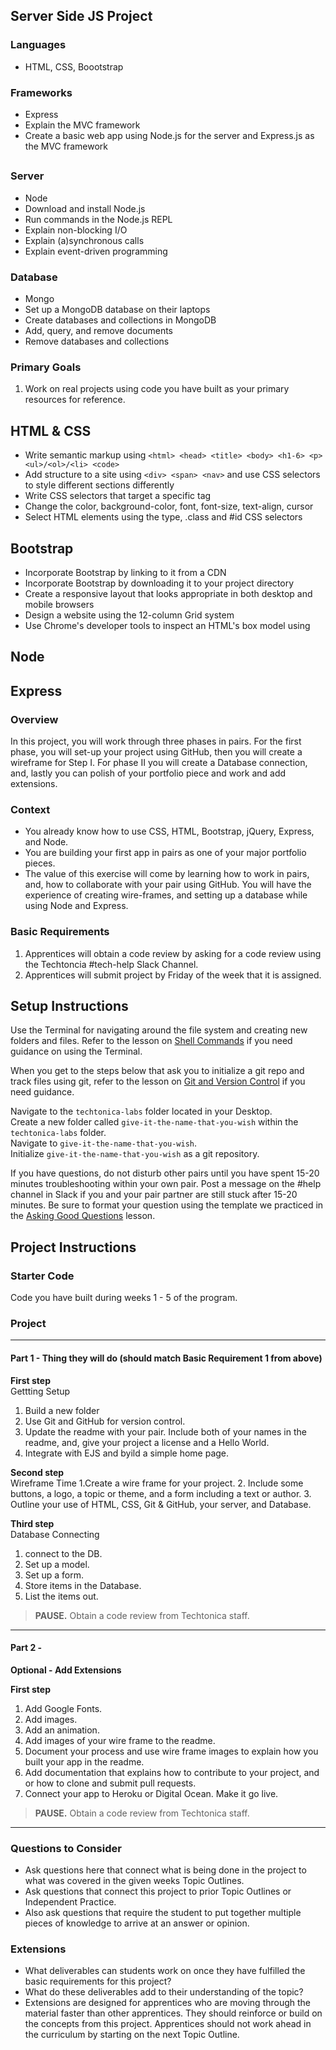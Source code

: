 ## Server Side JS Project

### Languages
- HTML, CSS, Boootstrap

### Frameworks
- Express
- Explain the MVC framework
- Create a basic web app using Node.js for the server and Express.js as the MVC framework

##

### Server 
- Node
- Download and install Node.js
- Run commands in the Node.js REPL
- Explain non-blocking I/O
- Explain (a)synchronous calls
- Explain event-driven programming


### Database
- Mongo
- Set up a MongoDB database on their laptops
- Create databases and collections in MongoDB
- Add, query, and remove documents
- Remove databases and collections



### Primary Goals
1. Work on real projects using code you have built as your primary resources for reference.

## HTML & CSS 
- Write semantic markup using `<html> <head> <title> <body> <h1-6> <p> <ul>/<ol>/<li> <code>`
- Add structure to a site using `<div> <span> <nav>` and use CSS selectors to style different sections differently
- Write CSS selectors that target a specific tag
- Change the color, background-color, font, font-size, text-align, cursor
- Select HTML elements using the type, .class and #id CSS selectors


## Bootstrap
- Incorporate Bootstrap by linking to it from a CDN
- Incorporate Bootstrap by downloading it to your project directory
- Create a responsive layout that looks appropriate in both desktop and mobile browsers
- Design a website using the 12-column Grid system
- Use Chrome's developer tools to inspect an HTML's box model using 


## Node 

## Express 


### Overview
In this project, you will work through three phases in pairs. For the first phase, you will set-up your project using GitHub, then you will create a wireframe for Step I. 
For phase II you will create a Database connection, and, lastly you can polish of your portfolio piece and work and add extensions.

### Context
- You already know how to use CSS, HTML, Bootstrap, jQuery, Express, and Node.
- You are building your first app in pairs as one of your major portfolio pieces.
- The value of this exercise will come by learning how to work in pairs, and, how to collaborate with your pair using GitHub. You will have the experience of creating wire-frames, and setting up a database while using Node and Express.

### Basic Requirements
1. Apprentices will obtain a code review by asking for a code review using the Techtoncia #tech-help Slack Channel.
2. Apprentices will submit project by Friday of the week that it is assigned.

## Setup Instructions 
Use the Terminal for navigating around the file system and creating new folders and files. Refer to the lesson on [Shell Commands](https://docs.google.com/presentation/d/1LuOLcpSAtNQlbULx9nWgXJNhgWQlfQ4nzLWQ0DuuPQk/edit?usp=sharing) if you need guidance on using the Terminal.

When you get to the steps below that ask you to initialize a git repo and track files using git, refer to the lesson on [Git and Version Control](https://docs.google.com/presentation/d/1znMOomkIkAkFKIz2e6t5tLpyzObKqOwfd90fsixSiec/edit?usp=sharing) if you need guidance.

Navigate to the `techtonica-labs` folder located in your Desktop.  
Create a new folder called `give-it-the-name-that-you-wish` within the `techtonica-labs` folder.  
Navigate to `give-it-the-name-that-you-wish`.  
Initialize `give-it-the-name-that-you-wish` as a git repository.  

If you have questions, do not disturb other pairs until you have spent 15-20 minutes troubleshooting within your own pair. Post a message on the #help channel in Slack if you and your pair partner are still stuck after 15-20 minutes. Be sure to format your question using the template we practiced in the [Asking Good Questions](https://docs.google.com/presentation/d/1O45nkq2bZX4ZDenmmA1lJ3iTvI80RXiPuOX2w__6Ykw/edit?usp=sharing) lesson.

## Project Instructions

### Starter Code
Code you have built during weeks 1 - 5 of the program.  

### Project

-----

#### Part 1 - Thing they will do (should match Basic Requirement 1 from above)

**First step**  
Gettting Setup
1. Build a new folder 
2. Use Git and GitHub for version control.
3. Update the readme with your pair. Include both of your names in the readme, and, give your project a license and a Hello World.
4. Integrate with EJS and byild a simple home page.

**Second step**  
Wireframe Time
1.Create a wire frame for your project.
2. Include some buttons, a logo, a topic or theme, and a form including a text or author.
3. Outline your use of HTML, CSS, Git & GitHub, your server, and Database.

**Third step**  
Database Connecting
1. connect to the DB.
2. Set up a model.
3. Set up a form.
4. Store items in the Database.
5. List the items out.


> **PAUSE.** Obtain a code review from Techtonica staff.

-----

#### Part 2 - 
**Optional - Add Extensions**  

**First step**  
1. Add Google Fonts.
2. Add images.
3. Add an animation.
4. Add images of your wire frame to the readme.
5. Document your process and use wire frame images to explain how you built your app in the readme.
6. Add documentation that explains how to contribute to your project, and or how to clone and submit pull requests.
7. Connect your app to Heroku or Digital Ocean. Make it go live.
> **PAUSE.** Obtain a code review from Techtonica staff.

-----

### Questions to Consider
- Ask questions here that connect what is being done in the project to what was covered in the given weeks Topic Outlines.
- Ask questions that connect this project to prior Topic Outlines or Independent Practice.
- Also ask questions that require the student to put together multiple pieces of knowledge to arrive at an answer or opinion.

### Extensions
- What deliverables can students work on once they have fulfilled the basic requirements for this project? 
- What do these deliverables add to their understanding of the topic?
- Extensions are designed for apprentices who are moving through the material faster than other apprentices. They should reinforce or build on the concepts from this project. Apprentices should not work ahead in the curriculum by starting on the next Topic Outline.
